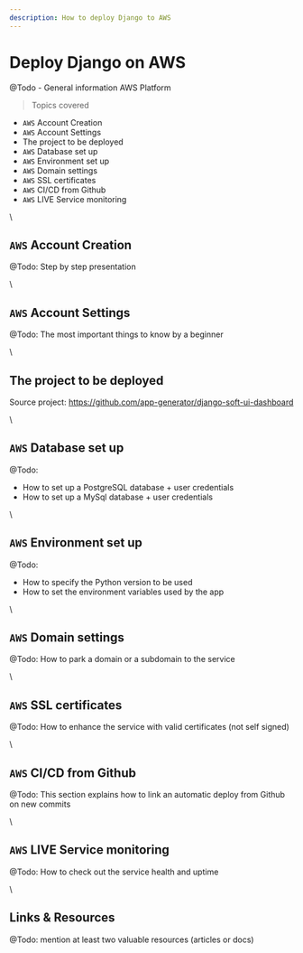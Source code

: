 ```yaml
---
description: How to deploy Django to AWS
---
```


# Deploy Django on AWS

@Todo - General information AWS Platform

> Topics covered

* `AWS` Account Creation
* `AWS` Account Settings
* The project to be deployed
* `AWS` Database set up
* `AWS` Environment set up
* `AWS` Domain settings
* `AWS` SSL certificates
* `AWS` CI/CD from Github
* `AWS` LIVE Service monitoring

\


## `AWS` Account Creation

@Todo: Step by step presentation

\


## `AWS` Account Settings

@Todo: The most important things to know by a beginner

\


## The project to be deployed

Source project: https://github.com/app-generator/django-soft-ui-dashboard

\


## `AWS` Database set up

@Todo:

* How to set up a PostgreSQL database + user credentials
* How to set up a MySql database + user credentials

\


## `AWS` Environment set up

@Todo:

* How to specify the Python version to be used
* How to set the environment variables used by the app

\


## `AWS` Domain settings

@Todo: How to park a domain or a subdomain to the service

\


## `AWS` SSL certificates

@Todo: How to enhance the service with valid certificates (not self signed)

\


## `AWS` CI/CD from Github

@Todo: This section explains how to link an automatic deploy from Github on new commits

\


## `AWS` LIVE Service monitoring

@Todo: How to check out the service health and uptime

\


## Links & Resources

@Todo: mention at least two valuable resources (articles or docs)
